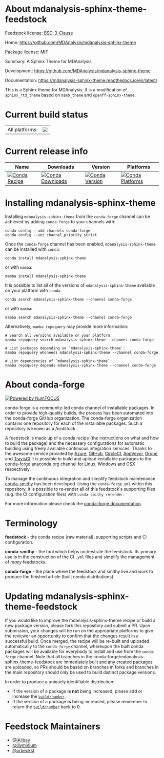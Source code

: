 About mdanalysis-sphinx-theme-feedstock
=======================================

Feedstock license: [BSD-3-Clause](https://github.com/conda-forge/mdanalysis-sphinx-theme-feedstock/blob/main/LICENSE.txt)

Home: https://github.com/MDAnalysis/mdanalysis-sphinx-theme

Package license: MIT

Summary: A Sphinx Theme for MDAnalysis

Development: https://github.com/MDAnalysis/mdanalysis-sphinx-theme

Documentation: https://mdanalysis-sphinx-theme.readthedocs.io/en/latest/

This is a Sphinx theme for MDAnalysis. It is a modification of
`sphinx_rtd_theme` based on
`msmb_theme` and `openff-sphinx-theme`.


Current build status
====================


<table><tr><td>All platforms:</td>
    <td>
      <a href="https://dev.azure.com/conda-forge/feedstock-builds/_build/latest?definitionId=20133&branchName=main">
        <img src="https://dev.azure.com/conda-forge/feedstock-builds/_apis/build/status/mdanalysis-sphinx-theme-feedstock?branchName=main">
      </a>
    </td>
  </tr>
</table>

Current release info
====================

| Name | Downloads | Version | Platforms |
| --- | --- | --- | --- |
| [![Conda Recipe](https://img.shields.io/badge/recipe-mdanalysis--sphinx--theme-green.svg)](https://anaconda.org/conda-forge/mdanalysis-sphinx-theme) | [![Conda Downloads](https://img.shields.io/conda/dn/conda-forge/mdanalysis-sphinx-theme.svg)](https://anaconda.org/conda-forge/mdanalysis-sphinx-theme) | [![Conda Version](https://img.shields.io/conda/vn/conda-forge/mdanalysis-sphinx-theme.svg)](https://anaconda.org/conda-forge/mdanalysis-sphinx-theme) | [![Conda Platforms](https://img.shields.io/conda/pn/conda-forge/mdanalysis-sphinx-theme.svg)](https://anaconda.org/conda-forge/mdanalysis-sphinx-theme) |

Installing mdanalysis-sphinx-theme
==================================

Installing `mdanalysis-sphinx-theme` from the `conda-forge` channel can be achieved by adding `conda-forge` to your channels with:

```
conda config --add channels conda-forge
conda config --set channel_priority strict
```

Once the `conda-forge` channel has been enabled, `mdanalysis-sphinx-theme` can be installed with `conda`:

```
conda install mdanalysis-sphinx-theme
```

or with `mamba`:

```
mamba install mdanalysis-sphinx-theme
```

It is possible to list all of the versions of `mdanalysis-sphinx-theme` available on your platform with `conda`:

```
conda search mdanalysis-sphinx-theme --channel conda-forge
```

or with `mamba`:

```
mamba search mdanalysis-sphinx-theme --channel conda-forge
```

Alternatively, `mamba repoquery` may provide more information:

```
# Search all versions available on your platform:
mamba repoquery search mdanalysis-sphinx-theme --channel conda-forge

# List packages depending on `mdanalysis-sphinx-theme`:
mamba repoquery whoneeds mdanalysis-sphinx-theme --channel conda-forge

# List dependencies of `mdanalysis-sphinx-theme`:
mamba repoquery depends mdanalysis-sphinx-theme --channel conda-forge
```


About conda-forge
=================

[![Powered by
NumFOCUS](https://img.shields.io/badge/powered%20by-NumFOCUS-orange.svg?style=flat&colorA=E1523D&colorB=007D8A)](https://numfocus.org)

conda-forge is a community-led conda channel of installable packages.
In order to provide high-quality builds, the process has been automated into the
conda-forge GitHub organization. The conda-forge organization contains one repository
for each of the installable packages. Such a repository is known as a *feedstock*.

A feedstock is made up of a conda recipe (the instructions on what and how to build
the package) and the necessary configurations for automatic building using freely
available continuous integration services. Thanks to the awesome service provided by
[Azure](https://azure.microsoft.com/en-us/services/devops/), [GitHub](https://github.com/),
[CircleCI](https://circleci.com/), [AppVeyor](https://www.appveyor.com/),
[Drone](https://cloud.drone.io/welcome), and [TravisCI](https://travis-ci.com/)
it is possible to build and upload installable packages to the
[conda-forge](https://anaconda.org/conda-forge) [anaconda.org](https://anaconda.org/)
channel for Linux, Windows and OSX respectively.

To manage the continuous integration and simplify feedstock maintenance
[conda-smithy](https://github.com/conda-forge/conda-smithy) has been developed.
Using the ``conda-forge.yml`` within this repository, it is possible to re-render all of
this feedstock's supporting files (e.g. the CI configuration files) with ``conda smithy rerender``.

For more information please check the [conda-forge documentation](https://conda-forge.org/docs/).

Terminology
===========

**feedstock** - the conda recipe (raw material), supporting scripts and CI configuration.

**conda-smithy** - the tool which helps orchestrate the feedstock.
                   Its primary use is in the construction of the CI ``.yml`` files
                   and simplify the management of *many* feedstocks.

**conda-forge** - the place where the feedstock and smithy live and work to
                  produce the finished article (built conda distributions)


Updating mdanalysis-sphinx-theme-feedstock
==========================================

If you would like to improve the mdanalysis-sphinx-theme recipe or build a new
package version, please fork this repository and submit a PR. Upon submission,
your changes will be run on the appropriate platforms to give the reviewer an
opportunity to confirm that the changes result in a successful build. Once
merged, the recipe will be re-built and uploaded automatically to the
`conda-forge` channel, whereupon the built conda packages will be available for
everybody to install and use from the `conda-forge` channel.
Note that all branches in the conda-forge/mdanalysis-sphinx-theme-feedstock are
immediately built and any created packages are uploaded, so PRs should be based
on branches in forks and branches in the main repository should only be used to
build distinct package versions.

In order to produce a uniquely identifiable distribution:
 * If the version of a package **is not** being increased, please add or increase
   the [``build/number``](https://docs.conda.io/projects/conda-build/en/latest/resources/define-metadata.html#build-number-and-string).
 * If the version of a package **is** being increased, please remember to return
   the [``build/number``](https://docs.conda.io/projects/conda-build/en/latest/resources/define-metadata.html#build-number-and-string)
   back to 0.

Feedstock Maintainers
=====================

* [@IAlibay](https://github.com/IAlibay/)
* [@lilyminium](https://github.com/lilyminium/)
* [@orbeckst](https://github.com/orbeckst/)

